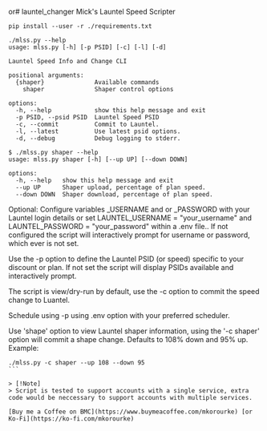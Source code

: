 or# launtel_changer
Mick's Launtel Speed Scripter

````
pip install --user -r ./requirements.txt
````

````
./mlss.py --help
usage: mlss.py [-h] [-p PSID] [-c] [-l] [-d]

Launtel Speed Info and Change CLI

positional arguments:
  {shaper}              Available commands
    shaper              Shaper control options

options:
  -h, --help            show this help message and exit
  -p PSID, --psid PSID  Launtel Speed PSID
  -c, --commit          Commit to Launtel.
  -l, --latest          Use latest psid options.
  -d, --debug           Debug logging to stderr.

$ ./mlss.py shaper --help
usage: mlss.py shaper [-h] [--up UP] [--down DOWN]

options:
  -h, --help   show this help message and exit
  --up UP      Shaper upload, percentage of plan speed.
  --down DOWN  Shaper download, percentage of plan speed.
````

Optional: Configure variables _USERNAME and or _PASSWORD with your Launtel login details or set LAUNTEL_USERNAME = "your_username" and LAUNTEL_PASSWORD = "your_password" within a .env file.. If not configured the script will interactively prompt for username or password, which ever is not set.

Use the -p option to define the Launtel PSID (or speed) specific to your discount or plan. If not set the script will display PSIDs available and interactively prompt.

The script is view/dry-run by default, use the -c option to commit the speed change to Luantel. 

Schedule using -p using .env option with your preferred scheduler.

Use 'shape' option to view Launtel shaper information, using the '-c shaper' option will commit a shape change. Defaults to 108% down and 95% up.
Example:
````
./mlss.py -c shaper --up 108 --down 95
```

> [!Note]
> Script is tested to support accounts with a single service, extra code would be neccessary to support accounts with multiple services.

[Buy me a Coffee on BMC](https://www.buymeacoffee.com/mkorourke) [or Ko-Fi](https://ko-fi.com/mkorourke)
